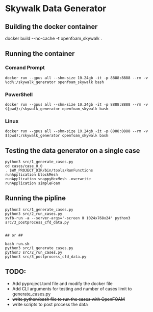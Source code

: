 # Skywalk Data Generator

## Building the docker container
docker build --no-cache -t openfoam_skywalk .  

## Running the container
### Comand Prompt
<!-- docker run --gpus all --shm-size 10.24gb -it -p 8888:8888 --rm -v %cd%/cases:/skywalk_generator/cases openfoam_skywalk bash -->
```
docker run --gpus all --shm-size 10.24gb -it -p 8888:8888 --rm -v %cd%:/skywalk_generator openfoam_skywalk bash
```

### PowerShell
```
docker run --gpus all --shm-size 10.24gb -it -p 8888:8888 --rm -v ${pwd}:/skywalk_generator openfoam_skywalk bash
```

### Linux
```
docker run --gpus all --shm-size 10.24gb -it -p 8888:8888 --rm -v $(pwd):/skywalk_generator openfoam_skywalk bash
```

## Testing the data generator on a single case
```
python3 src/1_generate_cases.py  
cd cases/case_0_0  
. $WM_PROJECT_DIR/bin/tools/RunFunctions  
runApplication blockMesh  
runApplication snappyHexMesh -overwrite  
runApplication simpleFoam
```  

## Running the pipline
```
python3 src/1_generate_cases.py
python3 src/2_run_cases.py
xvfb-run -a --server-args='-screen 0 1024x768x24' python3 src/3_postprocess_cfd_data.py


## or ##

bash run.sh
python3 src/1_generate_cases.py
python3 src/2_run_cases.py
python3 src/3_postprocess_cfd_data.py
```

## TODO:
- Add pyproject.toml file and modify the docker file
- Add CLI arguments for testing and number of cases limit to generate_cases.py
- ~~write python/bash file to run the cases with OpenFOAM~~
- write scripts to post process the data